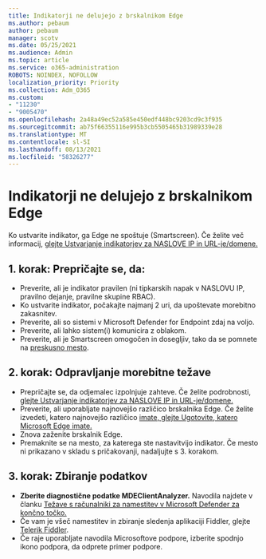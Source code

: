 ```yaml
---
title: Indikatorji ne delujejo z brskalnikom Edge
ms.author: pebaum
author: pebaum
manager: scotv
ms.date: 05/25/2021
ms.audience: Admin
ms.topic: article
ms.service: o365-administration
ROBOTS: NOINDEX, NOFOLLOW
localization_priority: Priority
ms.collection: Adm_O365
ms.custom:
- "11230"
- "9005470"
ms.openlocfilehash: 2a48a49ec52a585e450edf448bc9203cd9c3f935
ms.sourcegitcommit: ab75f66355116e995b3cb5505465b31989339e28
ms.translationtype: MT
ms.contentlocale: sl-SI
ms.lasthandoff: 08/13/2021
ms.locfileid: "58326277"
---
```

# <a name="indicators-dont-work-using-edge-browser"></a>Indikatorji ne delujejo z brskalnikom Edge

Ko ustvarite indikator, ga Edge ne spoštuje (Smartscreen). Če želite več informacij, [glejte Ustvarjanje indikatorjev za NASLOVE IP in URL-je/domene.](https://docs.microsoft.com/microsoft-365/security/defender-endpoint/indicator-ip-domain)

## <a name="step-1-ensure-the-following"></a>1. korak: Prepričajte se, da:

- Preverite, ali je indikator pravilen (ni tipkarskih napak v NASLOVU IP, pravilno dejanje, pravilne skupine RBAC).
- Ko ustvarite indikator, počakajte najmanj 2 uri, da upoštevate morebitno zakasnitev.
- Preverite, ali so sistemi v Microsoft Defender for Endpoint zdaj na voljo.
- Preverite, ali lahko sistem(i) komunicira z oblakom.
- Preverite, ali je Smartscreen omogočen in dosegljiv, tako da se pomnete na [preskusno mesto](https://demo.smartscreen.msft.net).

## <a name="step-2-troubleshoot-the-potential-issue"></a>2. korak: Odpravljanje morebitne težave

- Prepričajte se, da odjemalec izpolnjuje zahteve. Če želite podrobnosti, [glejte Ustvarjanje indikatorjev za NASLOVE IP in URL-je/domene.](https://docs.microsoft.com/microsoft-365/security/defender-endpoint/indicator-ip-domain)
- Preverite, ali uporabljate najnovejšo različico brskalnika Edge. Če želite izvedeti, katero najnovejšo različico [imate, glejte Ugotovite, katero Microsoft Edge imate.](https://support.microsoft.com/microsoft-edge/find-out-which-version-of-microsoft-edge-you-have-c726bee8-c42e-e472-e954-4cf5123497eb)
- Znova zaženite brskalnik Edge.
- Premaknite se na mesto, za katerega ste nastavitvijo indikator. Če mesto ni prikazano v skladu s pričakovanji, nadaljujte s 3. korakom. 

## <a name="step-3-collect-data"></a>3. korak: Zbiranje podatkov

- **Zberite diagnostične podatke MDEClientAnalyzer.** Navodila najdete v članku [Težave s računalniki za namestitev v Microsoft Defender za končno točko.](issues-with-onboarding-machines.md)
- Če vam je všeč namestitev in zbiranje sledenja aplikaciji Fiddler, glejte [Telerik Fiddler](http://www.telerik.com/fiddler).
- Če raje uporabljate navodila Microsoftove podpore, izberite spodnjo ikono podpora, da odprete primer podpore.
